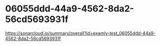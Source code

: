 # 06055ddd-44a9-4562-8da2-56cd5693931f
https://sonarcloud.io/summary/overall?id=examly-test_06055ddd-44a9-4562-8da2-56cd5693931f
